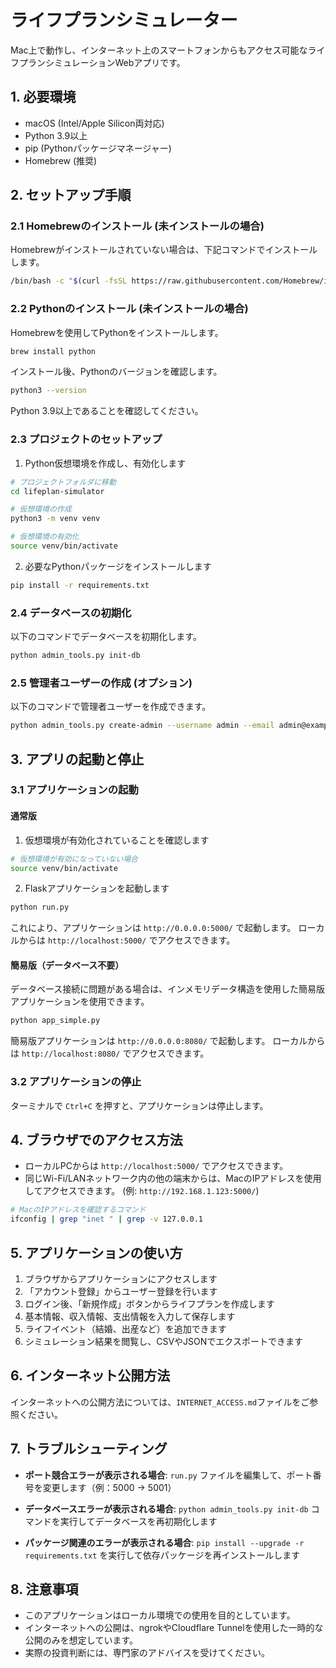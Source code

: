 # ライフプランシミュレーター

Mac上で動作し、インターネット上のスマートフォンからもアクセス可能なライフプランシミュレーションWebアプリです。

## 1. 必要環境

- macOS (Intel/Apple Silicon両対応)
- Python 3.9以上
- pip (Pythonパッケージマネージャー)
- Homebrew (推奨)

## 2. セットアップ手順

### 2.1 Homebrewのインストール (未インストールの場合)

Homebrewがインストールされていない場合は、下記コマンドでインストールします。

```bash
/bin/bash -c "$(curl -fsSL https://raw.githubusercontent.com/Homebrew/install/HEAD/install.sh)"
```

### 2.2 Pythonのインストール (未インストールの場合)

Homebrewを使用してPythonをインストールします。

```bash
brew install python
```

インストール後、Pythonのバージョンを確認します。

```bash
python3 --version
```

Python 3.9以上であることを確認してください。

### 2.3 プロジェクトのセットアップ

1. Python仮想環境を作成し、有効化します

```bash
# プロジェクトフォルダに移動
cd lifeplan-simulator

# 仮想環境の作成
python3 -m venv venv

# 仮想環境の有効化
source venv/bin/activate
```

2. 必要なPythonパッケージをインストールします

```bash
pip install -r requirements.txt
```

### 2.4 データベースの初期化

以下のコマンドでデータベースを初期化します。

```bash
python admin_tools.py init-db
```

### 2.5 管理者ユーザーの作成 (オプション)

以下のコマンドで管理者ユーザーを作成できます。

```bash
python admin_tools.py create-admin --username admin --email admin@example.com --password yourpassword
```

## 3. アプリの起動と停止

### 3.1 アプリケーションの起動

#### 通常版

1. 仮想環境が有効化されていることを確認します

```bash
# 仮想環境が有効になっていない場合
source venv/bin/activate
```

2. Flaskアプリケーションを起動します

```bash
python run.py
```

これにより、アプリケーションは `http://0.0.0.0:5000/` で起動します。
ローカルからは `http://localhost:5000/` でアクセスできます。

#### 簡易版（データベース不要）

データベース接続に問題がある場合は、インメモリデータ構造を使用した簡易版アプリケーションを使用できます。

```bash
python app_simple.py
```

簡易版アプリケーションは `http://0.0.0.0:8080/` で起動します。
ローカルからは `http://localhost:8080/` でアクセスできます。

### 3.2 アプリケーションの停止

ターミナルで `Ctrl+C` を押すと、アプリケーションは停止します。

## 4. ブラウザでのアクセス方法

- ローカルPCからは `http://localhost:5000/` でアクセスできます。
- 同じWi-Fi/LANネットワーク内の他の端末からは、MacのIPアドレスを使用してアクセスできます。
  (例: `http://192.168.1.123:5000/`)

```bash
# MacのIPアドレスを確認するコマンド
ifconfig | grep "inet " | grep -v 127.0.0.1
```

## 5. アプリケーションの使い方

1. ブラウザからアプリケーションにアクセスします
2. 「アカウント登録」からユーザー登録を行います
3. ログイン後、「新規作成」ボタンからライフプランを作成します
4. 基本情報、収入情報、支出情報を入力して保存します
5. ライフイベント（結婚、出産など）を追加できます
6. シミュレーション結果を閲覧し、CSVやJSONでエクスポートできます

## 6. インターネット公開方法

インターネットへの公開方法については、`INTERNET_ACCESS.md`ファイルをご参照ください。

## 7. トラブルシューティング

- **ポート競合エラーが表示される場合**:
  `run.py` ファイルを編集して、ポート番号を変更します（例：5000 → 5001）

- **データベースエラーが表示される場合**:
  `python admin_tools.py init-db` コマンドを実行してデータベースを再初期化します

- **パッケージ関連のエラーが表示される場合**:
  `pip install --upgrade -r requirements.txt` を実行して依存パッケージを再インストールします

## 8. 注意事項

- このアプリケーションはローカル環境での使用を目的としています。
- インターネットへの公開は、ngrokやCloudflare Tunnelを使用した一時的な公開のみを想定しています。
- 実際の投資判断には、専門家のアドバイスを受けてください。
